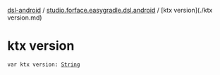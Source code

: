 [dsl-android](../index.md) / [studio.forface.easygradle.dsl.android](index.md) / [ktx version](./ktx version.md)

# ktx version

`var ktx version: `[`String`](https://kotlinlang.org/api/latest/jvm/stdlib/kotlin/-string/index.html)
